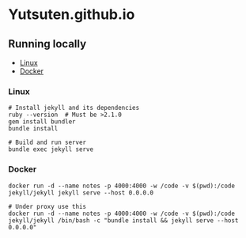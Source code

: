 # Yutsuten.github.io

## Running locally
- [Linux](#linux)
- [Docker](#docker)

### Linux
```shell
# Install jekyll and its dependencies
ruby --version  # Must be >2.1.0
gem install bundler
bundle install

# Build and run server
bundle exec jekyll serve
```

### Docker
```shell
docker run -d --name notes -p 4000:4000 -w /code -v $(pwd):/code jekyll/jekyll jekyll serve --host 0.0.0.0

# Under proxy use this
docker run -d --name notes -p 4000:4000 -w /code -v $(pwd):/code jekyll/jekyll /bin/bash -c "bundle install && jekyll serve --host 0.0.0.0"
```

